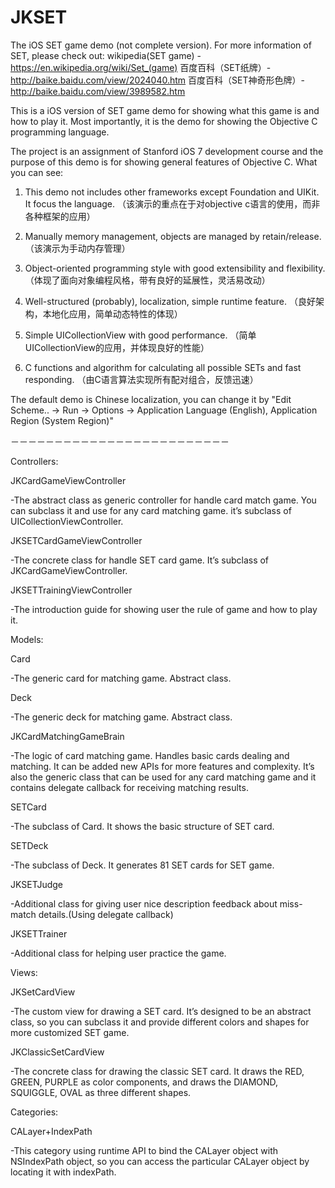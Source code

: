 # JKSET
The iOS SET game demo (not complete version). For more information of SET, please check out:
wikipedia(SET game) - https://en.wikipedia.org/wiki/Set_(game)
百度百科（SET纸牌）- http://baike.baidu.com/view/2024040.htm
百度百科（SET神奇形色牌）- http://baike.baidu.com/view/3989582.htm

This is a iOS version of SET game demo for showing what this game is and how to play it. Most importantly, it is the demo for showing the Objective C programming language.

The project is an assignment of Stanford iOS 7 development course and the purpose of this demo is for showing general features of Objective C. What you can see:

1. This demo not includes other frameworks except Foundation and UIKit. It focus the language.
（该演示的重点在于对objective c语言的使用，而非各种框架的应用）

2. Manually memory management, objects are managed by retain/release.
（该演示为手动内存管理）

3. Object-oriented programming style with good extensibility and flexibility.
（体现了面向对象编程风格，带有良好的延展性，灵活易改动）

4. Well-structured (probably), localization, simple runtime feature.
（良好架构，本地化应用，简单动态特性的体现）

5. Simple UICollectionView with good performance.
（简单UICollectionView的应用，并体现良好的性能）

6. C functions and algorithm for calculating all possible SETs and fast responding.
（由C语言算法实现所有配对组合，反馈迅速）


The default demo is Chinese localization, you can change it by "Edit Scheme.. -> Run -> Options -> Application Language (English), Application Region (System Region)"


－－－－－－－－－－－－－－－－－－－－－－－－－


Controllers:


JKCardGameViewController

  -The abstract class as generic controller for handle card match game. You can subclass it and use for any card matching game. it’s subclass of UICollectionViewController.


JKSETCardGameViewController

  -The concrete class for handle SET card game. It’s subclass of JKCardGameViewController.


JKSETTrainingViewController

  -The introduction guide for showing user the rule of game and how to play it.



Models:


Card

  -The generic card for matching game. Abstract class.


Deck

  -The generic deck for matching game. Abstract class.


JKCardMatchingGameBrain

  -The logic of card matching game. Handles basic cards dealing and matching. It can be added new APIs for more features and complexity. It’s also the generic class that can be used for any card matching game and it contains delegate callback for receiving matching results.


SETCard

  -The subclass of Card. It shows the basic structure of SET card.


SETDeck

  -The subclass of Deck. It generates 81 SET cards for SET game.


JKSETJudge

  -Additional class for giving user nice description feedback about miss-match details.(Using delegate callback)


JKSETTrainer

  -Additional class for helping user practice the game.



Views:


JKSetCardView

  -The custom view for drawing a SET card. It’s designed to be an abstract class, so you can subclass it and provide different colors and shapes for more customized SET game.


JKClassicSetCardView

  -The concrete class for drawing the classic SET card. It draws the RED, GREEN, PURPLE as color components, and draws the DIAMOND, SQUIGGLE, OVAL as three different shapes.



Categories:


CALayer+IndexPath

  -This category using runtime API to bind the CALayer object with NSIndexPath object, so you can access the particular CALayer object by locating it with indexPath.
